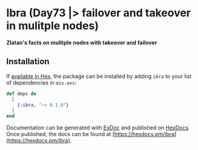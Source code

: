 # Ibra (Day73 |> failover and takeover in mulitple nodes)

**Zlatan's facts on mulitple nodes with takeover and failover**

## Installation

If [available in Hex](https://hex.pm/docs/publish), the package can be installed
by adding `ibra` to your list of dependencies in `mix.exs`:

```elixir
def deps do
  [
    {:ibra, "~> 0.1.0"}
  ]
end
```

Documentation can be generated with [ExDoc](https://github.com/elixir-lang/ex_doc)
and published on [HexDocs](https://hexdocs.pm). Once published, the docs can
be found at [https://hexdocs.pm/ibra](https://hexdocs.pm/ibra).

